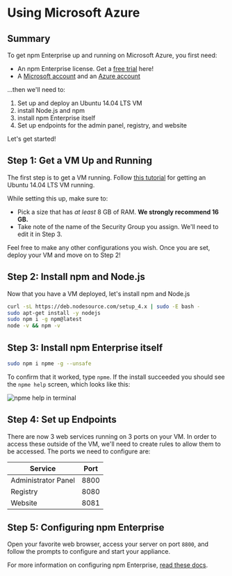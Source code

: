 # Using Microsoft Azure

## Summary

To get npm Enterprise up and running on Microsoft Azure, you first need:

- An npm Enterprise license. Get a [free trial] here!
- A [Microsoft account] and an [Azure account]

...then we'll need to:

1. Set up and deploy an Ubuntu 14.04 LTS VM
2. install Node.js and npm
3. install npm Enterprise itself
4. Set up endpoints for the admin panel, registry, and website

Let's get started!

## Step 1: Get a VM Up and Running

The first step is to get a VM running. Follow [this tutorial] for getting
an Ubuntu 14.04 LTS VM running.

While setting this up, make sure to:

- Pick a size that has *at least* 8 GB of RAM. **We strongly recommend 16 GB.**
- Take note of the name of the Security Group you assign. We'll need to edit it
  in Step 3.

Feel free to make any other configurations you wish. Once you are set, deploy
your VM and move on to Step 2!

## Step 2: Install npm and Node.js

Now that you have a VM deployed, let's install npm and Node.js

```bash
curl -sL https://deb.nodesource.com/setup_4.x | sudo -E bash -
sudo apt-get install -y nodejs
sudo npm i -g npm@latest
node -v && npm -v
```

## Step 3: Install npm Enterprise itself

```bash
sudo npm i npme -g --unsafe
```

To confirm that it worked, type `npme`. If the install succeeded you should see the
`npme help` screen, which looks like this:

  ![npme help in terminal](/gitbook/images/npme-help.png)

## Step 4: Set up Endpoints

There are now 3 web services running on 3 ports on your VM. In order to access these
outside of the VM, we'll need to create rules to allow them to be accessed. The ports
we need to configure are:

| Service                   | Port  |
|-------------------------- |------ |
| Administrator Panel       | 8800  |
| Registry                  | 8080  |
| Website                   | 8081  |

## Step 5: Configuring npm Enterprise

Open your favorite web browser, access your server on port `8800`, and follow the prompts to configure and start your appliance.

For more information on configuring npm Enterprise, [read these docs](/up-and-running/customization.html).

[npm user account]: https://www.npmjs.com/signup
[free trial]: https://www.npmjs.com/enterprise#free-trial
[Microsoft account]: https://signup.live.com/signup
[Azure account]: https://azure.microsoft.com/free/
[Microsoft Azure portal]: https://portal.azure.com/
[this tutorial]: https://azure.microsoft.com/en-us/documentation/articles/virtual-machines-linux-tutorial-portal-rm/

